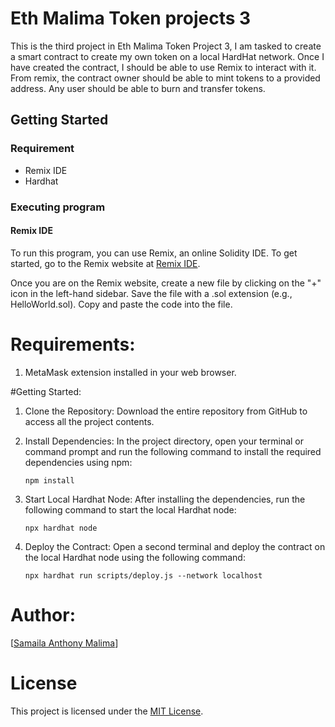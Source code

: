 # Eth Malima Token projects 3

This is the third project in Eth Malima Token Project 3, I am tasked to create a smart contract to create my own token on a local HardHat network. Once I have created the contract, I should be able to use Remix to interact with it. From remix, the contract owner should be able to mint tokens to a provided address. Any user should be able to burn and transfer tokens.

## Getting Started

### Requirement

- Remix IDE
- Hardhat

### Executing program

#### Remix IDE

To run this program, you can use Remix, an online Solidity IDE. To get started, go to the Remix website at [Remix IDE](https://remix.ethereum.org/).

Once you are on the Remix website, create a new file by clicking on the "+" icon in the left-hand sidebar. Save the file with a .sol extension (e.g., HelloWorld.sol). Copy and paste the code into the file.

# Requirements:
1. MetaMask extension installed in your web browser.

#Getting Started:

1. Clone the Repository:
   Download the entire repository from GitHub to access all the project contents.

2. Install Dependencies:
   In the project directory, open your terminal or command prompt and run the following command to install the required dependencies using npm:

   ```
   npm install
   ```

3. Start Local Hardhat Node:
   After installing the dependencies, run the following command to start the local Hardhat node:

   ```
   npx hardhat node
   ```

4. Deploy the Contract:
   Open a second terminal and deploy the contract on the local Hardhat node using the following command:

   ```
   npx hardhat run scripts/deploy.js --network localhost
   ```

  # Author:
[[Samaila Anthony Malima](https://github.com/samailamalima)] 

# License
This project is licensed under the [MIT License](LICENSE).

